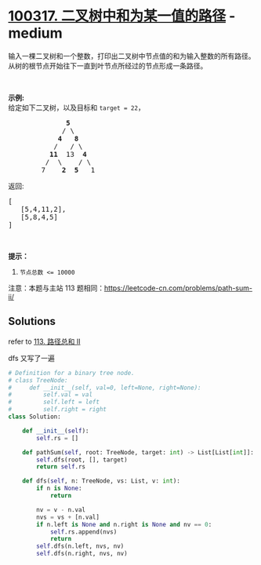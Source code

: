 # [100317. 二叉树中和为某一值的路径](https://leetcode-cn.com/problems/er-cha-shu-zhong-he-wei-mou-yi-zhi-de-lu-jing-lcof/) - medium

<p>输入一棵二叉树和一个整数，打印出二叉树中节点值的和为输入整数的所有路径。从树的根节点开始往下一直到叶节点所经过的节点形成一条路径。</p>

<p> </p>

<p><strong>示例:</strong><br />
给定如下二叉树，以及目标和 <code>target = 22</code>，</p>

<pre>
              <strong>5</strong>
             / \
            <strong>4</strong>   <strong>8</strong>
           /   / \
          <strong>11</strong>  13  <strong>4</strong>
         /  \    / \
        7    <strong>2</strong>  <strong>5</strong>   1
</pre>

<p>返回:</p>

<pre>
[
   [5,4,11,2],
   [5,8,4,5]
]
</pre>

<p> </p>

<p><strong>提示：</strong></p>

<ol>
	<li><code>节点总数 <= 10000</code></li>
</ol>

<p>注意：本题与主站 113 题相同：<a href="https://leetcode-cn.com/problems/path-sum-ii/">https://leetcode-cn.com/problems/path-sum-ii/</a></p>


## Solutions

refer to [113. 路径总和 II](https://leetcode-cn.com/problems/path-sum-ii/)

dfs 又写了一遍

```python
# Definition for a binary tree node.
# class TreeNode:
#     def __init__(self, val=0, left=None, right=None):
#         self.val = val
#         self.left = left
#         self.right = right
class Solution:

    def __init__(self):
        self.rs = []

    def pathSum(self, root: TreeNode, target: int) -> List[List[int]]:
        self.dfs(root, [], target)
        return self.rs

    def dfs(self, n: TreeNode, vs: List, v: int):
        if n is None:
            return

        nv = v - n.val
        nvs = vs + [n.val]
        if n.left is None and n.right is None and nv == 0:
            self.rs.append(nvs)
            return
        self.dfs(n.left, nvs, nv)
        self.dfs(n.right, nvs, nv)

```